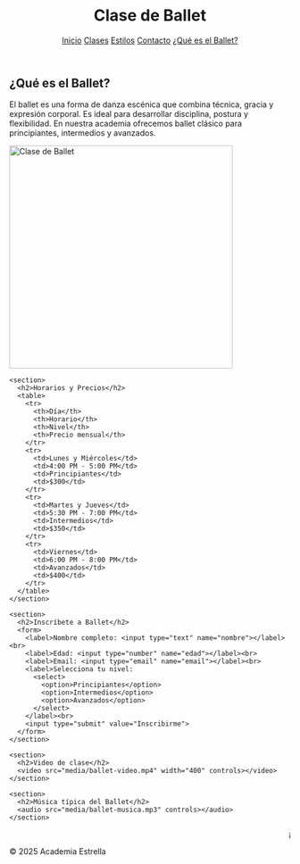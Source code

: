 <!DOCTYPE html>
<html lang="es">
<head>
  <meta charset="UTF-8">
  <title>Ballet - Academia Estrella</title>
  <link rel="stylesheet" href="css/estilos.css">
</head>
<body>
  <header>
    <h1>Clase de Ballet</h1>
    <nav>
      <a href="index.html">Inicio</a>
      <a href="clases.html">Clases</a>
      <a href="estilos.html">Estilos</a>
      <a href="contacto.html">Contacto</a>
      <a href="https://es.wikipedia.org/wiki/Ballet" target="_blank">¿Qué es el Ballet?</a>
    </nav>
  </header>

  <main>
    <section>
      <h2>¿Qué es el Ballet?</h2>
      <p>El ballet es una forma de danza escénica que combina técnica, gracia y expresión corporal. Es ideal para desarrollar disciplina, postura y flexibilidad. En nuestra academia ofrecemos ballet clásico para principiantes, intermedios y avanzados.</p>
      <img src="media/ballet.jpg" alt="Clase de Ballet" width="400">
    </section>

    <section>
      <h2>Horarios y Precios</h2>
      <table>
        <tr>
          <th>Día</th>
          <th>Horario</th>
          <th>Nivel</th>
          <th>Precio mensual</th>
        </tr>
        <tr>
          <td>Lunes y Miércoles</td>
          <td>4:00 PM - 5:00 PM</td>
          <td>Principiantes</td>
          <td>$300</td>
        </tr>
        <tr>
          <td>Martes y Jueves</td>
          <td>5:30 PM - 7:00 PM</td>
          <td>Intermedios</td>
          <td>$350</td>
        </tr>
        <tr>
          <td>Viernes</td>
          <td>6:00 PM - 8:00 PM</td>
          <td>Avanzados</td>
          <td>$400</td>
        </tr>
      </table>
    </section>

    <section>
      <h2>Inscríbete a Ballet</h2>
      <form>
        <label>Nombre completo: <input type="text" name="nombre"></label><br>
        <label>Edad: <input type="number" name="edad"></label><br>
        <label>Email: <input type="email" name="email"></label><br>
        <label>Selecciona tu nivel:
          <select>
            <option>Principiantes</option>
            <option>Intermedios</option>
            <option>Avanzados</option>
          </select>
        </label><br>
        <input type="submit" value="Inscribirme">
      </form>
    </section>

    <section>
      <h2>Video de clase</h2>
      <video src="media/ballet-video.mp4" width="400" controls></video>
    </section>

    <section>
      <h2>Música típica del Ballet</h2>
      <audio src="media/ballet-musica.mp3" controls></audio>
    </section>
  </main>

  <footer>
    <marquee>¡Inscríbete hoy y recibe una clase gratis de prueba!</marquee>
    <p>&copy; 2025 Academia Estrella</p>
  </footer>
</body>
</html>
